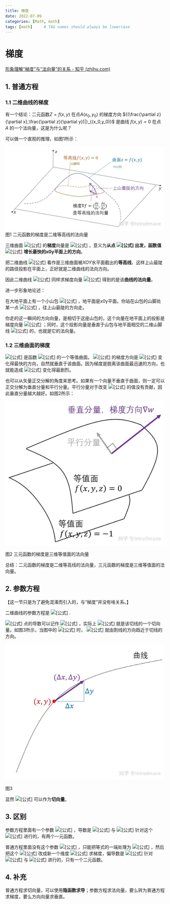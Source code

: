 ```yaml
---
title: 梯度
date: 2022-07-09
categories: [Math, math]
tags: [math]     # TAG names should always be lowercase
---
```

# 梯度

[形象理解“梯度”与“法向量”的关系 - 知乎 (zhihu.com)](https://zhuanlan.zhihu.com/p/62718992)

## 1. 普通方程

### 1.1 二维曲线的梯度

有一个结论：二元函数$Z=f(x,y)$ 在点$A(x_0,y_0)$  的梯度方向 ${(\frac{\partial z}{\partial x},\frac{\partial z}{\partial y})|}_{(x_0,y_0)}$ 是曲线 $f(x,y)=0$ 在点 $A$ 的一个法向量，这是为什么呢？

可以做一个直观的推理，如图1所示：

![img](https://github.com/calm-peng/calm-peng.github.io/blob/master/assets/img/%E6%A2%AF%E5%BA%A6/%E6%A2%AF%E5%BA%A61.png)图1 二元函数的梯度是二维等高线的法向量

三维曲面 ![[公式]](https://www.zhihu.com/equation?tex=z%3Df%28x%2C+y%29) 的**梯度**向量是 ![[公式]](https://www.zhihu.com/equation?tex=%5Cnabla+z%3D%5Cleft%28%5Cfrac%7B%5Cpartial+z%7D%7B%5Cpartial+x%7D%2C+%5Cfrac%7B%5Cpartial+z%7D%7B%5Cpartial+y%7D%5Cright%29) ，意义为**从点 ![[公式]](https://www.zhihu.com/equation?tex=%28x%2Cy%29) 出发，函数值** ![[公式]](https://www.zhihu.com/equation?tex=z) **增长最快的x0y平面上的方向**。

把二维曲线 ![[公式]](https://www.zhihu.com/equation?tex=f%28x%2C+y%29%3D0) 看作是三维曲面被$XOY$水平面截出的**等高线**，这样上山最陡的路径投影在平面上，正好就是二维曲线的法向方向。

因此二维曲线 ![[公式]](https://www.zhihu.com/equation?tex=f%28x%2C+y%29%3D0) 同样求梯度向量 ![[公式]](https://www.zhihu.com/equation?tex=%5Cleft%28%5Cfrac%7B%5Cpartial+f%7D%7B%5Cpartial+x%7D%2C+%5Cfrac%7B%5Cpartial+f%7D%7B%5Cpartial+y%7D%5Cright%29) 得到的是该**曲线的法向量**。



进一步形象地论述：

在大地平面上有一个小山包 ![[公式]](https://www.zhihu.com/equation?tex=z%3Df%28x%2C+y%29) ，地平面是x0y平面。你站在山包的山脚处某一点 ![[公式]](https://www.zhihu.com/equation?tex=A%28x_0%2Cy_0%29) ，往上山最陡的方向走。

你走的这一瞬间的方向向量，是相切于这座山包的，这个向量在地平面上的投影是梯度向量 ![[公式]](https://www.zhihu.com/equation?tex=%5Cleft%28%5Cfrac%7B%5Cpartial+f%7D%7B%5Cpartial+x%7D%2C+%5Cfrac%7B%5Cpartial+f%7D%7B%5Cpartial+y%7D%5Cright%29) ；同时，这个投影向量是垂直于山包与地平面相交的二维山脚线 ![[公式]](https://www.zhihu.com/equation?tex=f%28x%2Cy%29%3D0) 的，也就是它的法向量。

### 1.2 三维曲面的梯度

![[公式]](https://www.zhihu.com/equation?tex=f%28x%2Cy%2Cz%29%3D0) 是函数 ![[公式]](https://www.zhihu.com/equation?tex=w%3Df%28x%2Cy%2Cz%29) 的一个等值曲面。 ![[公式]](https://www.zhihu.com/equation?tex=w) 的梯度方向是 ![[公式]](https://www.zhihu.com/equation?tex=w) 变化得最快的方向，自然就垂直于该曲面。因为梯度是脱离该曲面最迅速的方向，也就能造成 ![[公式]](https://www.zhihu.com/equation?tex=w) 变化得最剧烈。

也可以从矢量正交分解的角度来思考。如果有一个向量不垂直于曲面，则一定可以正交分解为垂直分量和平行分量。平行分量对于改变 ![[公式]](https://www.zhihu.com/equation?tex=w) 的值没有贡献，因此垂直分量越大越好。如图2所示：

![img](https://github.com/calm-peng/calm-peng.github.io/blob/master/assets/img/%E6%A2%AF%E5%BA%A6/%E6%A2%AF%E5%BA%A62.jpg)

图2 三元函数的梯度是三维等值面的法向量

总结：二元函数的梯度是二维等高线的法向量，三元函数的梯度是三维等值面的法向量。

## 2. 参数方程

【这一节只是为了避免混淆而引入的，与“梯度”并没有啥关系。】

二维曲线的参数方程是 ![[公式]](https://www.zhihu.com/equation?tex=%5Cbegin%7Bcases%7D+x%3Da%28t%29%5C%5C+y%3Db%28t%29%5C%5C+%5Cend%7Bcases%7D) .

![[公式]](https://www.zhihu.com/equation?tex=%28x%2Cy%29) 点的导数可以记作 ![[公式]](https://www.zhihu.com/equation?tex=%5Cfrac%7Bdy%7D%7Bdx%7D) ，实际上 ![[公式]](https://www.zhihu.com/equation?tex=%28dx%2Cdy%29) 就是该切线的一个切向量。如图3所示，当图中的 ![[公式]](https://www.zhihu.com/equation?tex=%5CDelta+x%5Cto0) 时， ![[公式]](https://www.zhihu.com/equation?tex=%28%5CDelta+x%2C%5CDelta+y%29) 就由割线的方向趋近于切线的方向。

![img](https://github.com/calm-peng/calm-peng.github.io/blob/master/assets/img/%E6%A2%AF%E5%BA%A6/%E6%A2%AF%E5%BA%A63.jpg)

图3

显然 ![[公式]](https://www.zhihu.com/equation?tex=%28dx%2Cdy%29%5Cparallel%5Cleft%28%5Cfrac%7Bdx%7D%7Bdt%7D%2C%5Cfrac%7Bdy%7D%7Bdt%7D%5Cright%29%3D%28a%27%28t%29%2Cb%27%28t%29%29) 可以作为**切向量**。

## 3. 区别

参数方程里面有一个参数 ![[公式]](https://www.zhihu.com/equation?tex=t) ，导数是 ![[公式]](https://www.zhihu.com/equation?tex=x) 与 ![[公式]](https://www.zhihu.com/equation?tex=y) 针对这个 ![[公式]](https://www.zhihu.com/equation?tex=t) 进行的，有两个一元函数。

普通方程里面没有这个参数 ![[公式]](https://www.zhihu.com/equation?tex=t) ，只能把等式的一端处理为 ![[公式]](https://www.zhihu.com/equation?tex=0) ，然后把这个 ![[公式]](https://www.zhihu.com/equation?tex=0) 改成新一个维度 ![[公式]](https://www.zhihu.com/equation?tex=z) 求梯度，偏导数是 ![[公式]](https://www.zhihu.com/equation?tex=z) 针对 ![[公式]](https://www.zhihu.com/equation?tex=x) 与 ![[公式]](https://www.zhihu.com/equation?tex=y) 进行的，只有一个二元函数。

## 4. 补充

普通方程求切向量，可以使用**隐函数求导**；参数方程求法向量，要么转为普通方程求梯度，要么方向向量求垂直。
